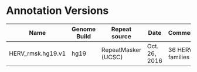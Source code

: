 # Annotation Versions

| Name | Genome Build | Repeat source | Date | Comment |
| --- | --- | --- | --- | --- |
| HERV_rmsk.hg19.v1 | hg19	| RepeatMasker (UCSC) | Oct. 26, 2016 | 36 HERV families |

